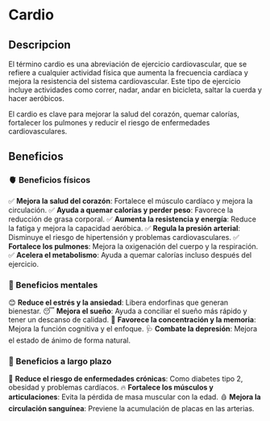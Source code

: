 # Cardio



## Descripcion 

El término cardio es una abreviación de ejercicio cardiovascular, que se refiere a cualquier actividad física que aumenta la frecuencia cardíaca y mejora la resistencia del sistema cardiovascular. Este tipo de ejercicio incluye actividades como correr, nadar, andar en bicicleta, saltar la cuerda y hacer aeróbicos.

El cardio es clave para mejorar la salud del corazón, quemar calorías, fortalecer los pulmones y reducir el riesgo de enfermedades cardiovasculares.



## Beneficios

### **🫀 Beneficios físicos**

✅ **Mejora la salud del corazón**: Fortalece el músculo cardíaco y mejora la circulación.
 ✅ **Ayuda a quemar calorías y perder peso**: Favorece la reducción de grasa corporal.
 ✅ **Aumenta la resistencia y energía**: Reduce la fatiga y mejora la capacidad aeróbica.
 ✅ **Regula la presión arterial**: Disminuye el riesgo de hipertensión y problemas cardiovasculares.
 ✅ **Fortalece los pulmones**: Mejora la oxigenación del cuerpo y la respiración.
 ✅ **Acelera el metabolismo**: Ayuda a quemar calorías incluso después del ejercicio.

### **🧠 Beneficios mentales**

😊 **Reduce el estrés y la ansiedad**: Libera endorfinas que generan bienestar.
 😴 **Mejora el sueño**: Ayuda a conciliar el sueño más rápido y tener un descanso de calidad.
 🧘 **Favorece la concentración y la memoria**: Mejora la función cognitiva y el enfoque.
 🩺 **Combate la depresión**: Mejora el estado de ánimo de forma natural.

### **🏃 Beneficios a largo plazo**

💪 **Reduce el riesgo de enfermedades crónicas**: Como diabetes tipo 2, obesidad y problemas cardíacos.
 🔥 **Fortalece los músculos y articulaciones**: Evita la pérdida de masa muscular con la edad.
 🩸 **Mejora la circulación sanguínea**: Previene la acumulación de placas en las arterias.